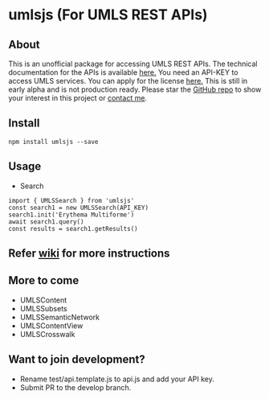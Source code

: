 # umlsjs (For UMLS REST APIs)

## About
This is an unofficial package for accessing UMLS REST APIs. The technical documentation for the APIs is available [here.](https://documentation.uts.nlm.nih.gov/) You need an API-KEY to access UMLS services. You can apply for the license [here.](https://uts.nlm.nih.gov/license.html) This is still in early alpha and is not production ready. Please star the [GitHub repo](https://github.com/dermatologist/umlsjs) to show your interest in this project or [contact me](https://nuchange.ca/contact).

## Install
```
npm install umlsjs --save

```

## Usage

* Search

```
import { UMLSSearch } from 'umlsjs'
const search1 = new UMLSSearch(API_KEY)
search1.init('Erythema Multiforme')
await search1.query()
const results = search1.getResults()
```

## Refer [wiki](https://github.com/dermatologist/umlsjs/wiki/Instructions) for more instructions

## More to come

* UMLSContent
* UMLSSubsets
* UMLSSemanticNetwork
* UMLSContentView
* UMLSCrosswalk

## Want to join development?

* Rename test/api.template.js to api.js and add your API key.
* Submit PR to the develop branch.
